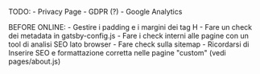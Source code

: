 TODO:
    - Privacy Page
    - GDPR (?)
    - Google Analytics

BEFORE ONLINE:
    - Gestire i padding e i margini dei tag H
    - Fare un check dei metadata in gatsby-config.js
    - Fare i check interni alle pagine con un tool di analisi SEO lato browser
    - Fare check sulla sitemap
    - Ricordarsi di Inserire SEO e formattazione corretta nelle pagine "custom" (vedi pages/about.js)